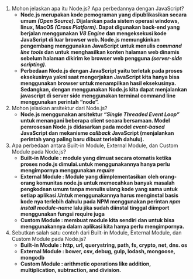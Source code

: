 1. Mohon jelaskan apa itu Node.js? Apa perbedannya dengan JavaScript?
   - **Node.js merupakan kode pemograman yang dipublikasikan secara umum _(Open Source)_. Dijalankan pada sistem operasi windows, linux, MacOS _(Cross Platform)_. Dapat digunakan back-end yang berjalan menggunakan _V8 Engine_ dan mengeksekusi kode JavaScript di luar browser web. Node.js memungkinkan pengembang menggunakan JavaScript untuk menulis _command line tools_ dan untuk menghasilkan konten halaman web dinamis sebelum halaman dikirim ke browser web pengguna _(server-side scripting)_.**
   - **Perbedaan Node.js dengan JavaScript yaitu terletak pada proses eksekusinya yakni saat mengerjakan JavaScript kita hanya bisa menggunakan browser untuk menampilkan hasil eksekusinya. Sedangkan, dengan menggunakan Node.js kita dapat menjalankan javascript di server side menggunakan terminal command line menggunakan perintah “node”.**
2. Mohon jelaskan arsitektur dari Node.js?
   - **Node.js menggunakan arsitektur _“Single Threaded Event Loop”_ untuk menangani beberapa client secara bersamaan. Model pemrosesan Node.js didasarkan pada model _event-based_ JavaScript dan mekanisme _callback_ JavaScript (menjalankan perintah yang paling baru dibuat terlebih dahulu).**
3. Apa perbedaan antara Built-in Module, External Module, dan Custom Module pada Node.js?
   - **Built-in Module : module yang dimuat secara otomatis ketika proses node.js dimulai.untuk menggunakannya hanya perlu mengimpornya menggunakan _require_**
   - **External Module : Module yang diimplementasikan oleh orang-orang komunitas node.js untuk memecahkan banyak masalah pengkodean umum tanpa menulis ulang kode yang sama untuk setiap aplikasi.Untuk menggunakannya harus menginstal basis kode nya terlebih dahulu pada NPM menggunakan perintan _npm install module-name_ lalu jika sudah diinstal tinggal diimport menggunakan fungsi require juga**
   - **Custom Module : membuat module kita sendiri dan untuk bisa menggunakannya dalam aplikasi kita hanya perlu mengimpornya.**
4. Sebutkan salah satu contoh dari Built-in Module, External Module, dan Custom Module pada Node.js?
   - **Built-in Module : http, url, querystring, path, fs, crypto, net, dns. os**
   - **External Module : bower, csv, debug, gulp, lodash, mongoose, mongodb**
   - **Custom Module : arithmetic operations like addition, multiplication, subtraction, and division.**
